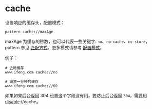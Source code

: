 # cache

设置响应的缓存头，配置模式：

	pattern cache://maxAge

maxAge 为缓存的秒数，也可以代表一些关键字: `no`、`no-cache`、`no-store`，pattern 参见 [匹配方式](pattern.md)，更多模式请参考 [配置模式](mode.md)。

例子：

	# 去除缓存
	www.ifeng.com cache://no

	# 设置一分钟的缓存
	www.ifeng.com cache://60


如果如果后台返回 304 设置这个字段没有用，要防止后台返回 `304`，需要用 [disable](rules/disable.md)://cache。
